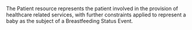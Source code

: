 The Patient resource represents the patient involved in the provision of healthcare related services, with further constraints applied to represent a baby as the subject of a  Breastfeeding Status Event.